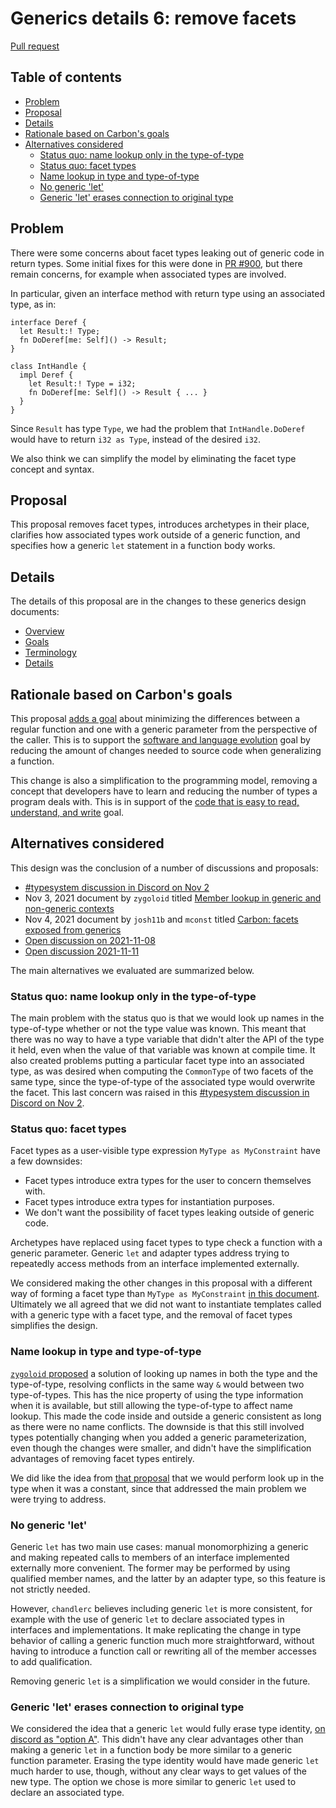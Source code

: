 # Generics details 6: remove facets

<!--
Part of the Carbon Language project, under the Apache License v2.0 with LLVM
Exceptions. See /LICENSE for license information.
SPDX-License-Identifier: Apache-2.0 WITH LLVM-exception
-->

[Pull request](https://github.com/carbon-language/carbon-lang/pull/950)

<!-- toc -->

## Table of contents

-   [Problem](#problem)
-   [Proposal](#proposal)
-   [Details](#details)
-   [Rationale based on Carbon's goals](#rationale-based-on-carbons-goals)
-   [Alternatives considered](#alternatives-considered)
    -   [Status quo: name lookup only in the type-of-type](#status-quo-name-lookup-only-in-the-type-of-type)
    -   [Status quo: facet types](#status-quo-facet-types)
    -   [Name lookup in type and type-of-type](#name-lookup-in-type-and-type-of-type)
    -   [No generic 'let'](#no-generic-let)
    -   [Generic 'let' erases connection to original type](#generic-let-erases-connection-to-original-type)

<!-- tocstop -->

## Problem

There were some concerns about facet types leaking out of generic code in return
types. Some initial fixes for this were done in
[PR #900](https://github.com/carbon-language/carbon-lang/pull/900), but there
remain concerns, for example when associated types are involved.

In particular, given an interface method with return type using an associated
type, as in:

```
interface Deref {
  let Result:! Type;
  fn DoDeref[me: Self]() -> Result;
}

class IntHandle {
  impl Deref {
    let Result:! Type = i32;
    fn DoDeref[me: Self]() -> Result { ... }
  }
}
```

Since `Result` has type `Type`, we had the problem that `IntHandle.DoDeref`
would have to return `i32 as Type`, instead of the desired `i32`.

We also think we can simplify the model by eliminating the facet type concept
and syntax.

## Proposal

This proposal removes facet types, introduces archetypes in their place,
clarifies how associated types work outside of a generic function, and specifies
how a generic `let` statement in a function body works.

## Details

The details of this proposal are in the changes to these generics design
documents:

-   [Overview](/docs/design/generics/overview.md)
-   [Goals](/docs/design/generics/goals.md)
-   [Terminology](/docs/design/generics/terminology.md)
-   [Details](/docs/design/generics/details.md)

## Rationale based on Carbon's goals

This proposal
[adds a goal](/docs/design/generics/goals.md#path-from-regular-functions) about
minimizing the differences between a regular function and one with a generic
parameter from the perspective of the caller. This is to support the
[software and language evolution](/docs/project/goals.md#software-and-language-evolution)
goal by reducing the amount of changes needed to source code when generalizing a
function.

This change is also a simplification to the programming model, removing a
concept that developers have to learn and reducing the number of types a program
deals with. This is in support of the
[code that is easy to read, understand, and write](/docs/project/goals.md#code-that-is-easy-to-read-understand-and-write)
goal.

## Alternatives considered

This design was the conclusion of a number of discussions and proposals:

-   [#typesystem discussion in Discord on Nov 2](https://discord.com/channels/655572317891461132/708431657849585705/905248525028323368)
-   Nov 3, 2021 document by `zygoloid` titled
    [Member lookup in generic and non-generic contexts](https://docs.google.com/document/d/1-vw39x5YARpUZ0uD2xmKepLEKG7_u122CUJ67hNz3hk/edit#)
-   Nov 4, 2021 document by `josh11b` and `mconst` titled
    [Carbon: facets exposed from generics](https://docs.google.com/document/d/1C1eIzd6JY0ooE1rDjW1vx7e3i7sgGugCA9bPMRhwWM0/edit#)
-   [Open discussion on 2021-11-08](https://docs.google.com/document/d/1YhwNKLxQsWf8NPVaRm9PvgPmSM3PIK_KlD1gpNuUfwY/edit#heading=h.ec285oam2okw)
-   [Open discussion 2021-11-11](https://docs.google.com/document/d/1YhwNKLxQsWf8NPVaRm9PvgPmSM3PIK_KlD1gpNuUfwY/edit#heading=h.8vuatm82d1mk)

The main alternatives we evaluated are summarized below.

### Status quo: name lookup only in the type-of-type

The main problem with the status quo is that we would look up names in the
type-of-type whether or not the type value was known. This meant that there was
no way to have a type variable that didn't alter the API of the type it held,
even when the value of that variable was known at compile time. It also created
problems putting a particular facet type into an associated type, as was desired
when computing the `CommonType` of two facets of the same type, since the
type-of-type of the associated type would overwrite the facet. This last concern
was raised in this
[#typesystem discussion in Discord on Nov 2](https://discord.com/channels/655572317891461132/708431657849585705/905248525028323368).

### Status quo: facet types

Facet types as a user-visible type expression `MyType as MyConstraint` have a
few downsides:

-   Facet types introduce extra types for the user to concern themselves with.
-   Facet types introduce extra types for instantiation purposes.
-   We don't want the possibility of facet types leaking outside of generic
    code.

Archetypes have replaced using facet types to type check a function with a
generic parameter. Generic `let` and adapter types address trying to repeatedly
access methods from an interface implemented externally.

We considered making the other changes in this proposal with a different way of
forming a facet type than `MyType as MyConstraint`
[in this document](https://docs.google.com/document/d/1C1eIzd6JY0ooE1rDjW1vx7e3i7sgGugCA9bPMRhwWM0/edit#).
Ultimately we all agreed that we did not want to instantiate templates called
with a generic type with a facet type, and the removal of facet types simplifies
the design.

### Name lookup in type and type-of-type

[`zygoloid` proposed](https://docs.google.com/document/d/1-vw39x5YARpUZ0uD2xmKepLEKG7_u122CUJ67hNz3hk/edit#)
a solution of looking up names in both the type and the type-of-type, resolving
conflicts in the same way `&` would between two type-of-types. This has the nice
property of using the type information when it is available, but still allowing
the type-of-type to affect name lookup. This made the code inside and outside a
generic consistent as long as there were no name conflicts. The downside is that
this still involved types potentially changing when you added a generic
parameterization, even though the changes were smaller, and didn't have the
simplification advantages of removing facet types entirely.

We did like the idea from
[that proposal](https://docs.google.com/document/d/1-vw39x5YARpUZ0uD2xmKepLEKG7_u122CUJ67hNz3hk/edit#)
that we would perform look up in the type when it was a constant, since that
addressed the main problem we were trying to address.

### No generic 'let'

Generic `let` has two main use cases: manual monomorphizing a generic and making
repeated calls to members of an interface implemented externally more
convenient. The former may be performed by using qualified member names, and the
latter by an adapter type, so this feature is not strictly needed.

However, `chandlerc` believes including generic `let` is more consistent, for
example with the use of generic `let` to declare associated types in interfaces
and implementations. It make replicating the change in type behavior of calling
a generic function much more straightforward, without having to introduce a
function call or rewriting all of the member accesses to add qualification.

Removing generic `let` is a simplification we would consider in the future.

### Generic 'let' erases connection to original type

We considered the idea that a generic `let` would fully erase type identity,
[on discord as "option A"](https://discord.com/channels/655572317891461132/708431657849585705/908834806551445554).
This didn't have any clear advantages other than making a generic `let` in a
function body be more similar to a generic function parameter. Erasing the type
identity would have made generic `let` much harder to use, though, without any
clear ways to get values of the new type. The option we chose is more similar to
generic `let` used to declare an associated type.

